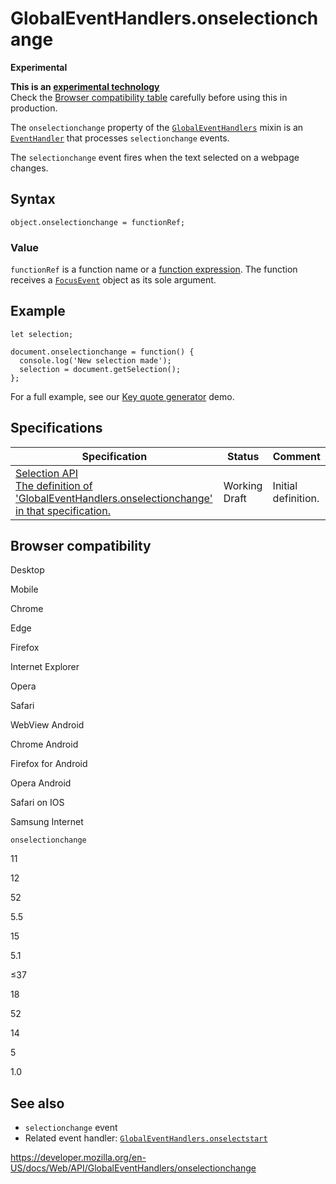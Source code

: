 GlobalEventHandlers.onselectionchange
=====================================

**Experimental**

**This is an [experimental technology](https://developer.mozilla.org/en-US/docs/MDN/Guidelines/Conventions_definitions#experimental)**  
Check the [Browser compatibility table](#browser_compatibility) carefully before using this in production.

The `onselectionchange` property of the [`GlobalEventHandlers`](../globaleventhandlers) mixin is an [`EventHandler`](https://developer.mozilla.org/en-US/docs/Web/Events/Event_handlers) that processes `selectionchange` events.

The `selectionchange` event fires when the text selected on a webpage changes.

Syntax
------

    object.onselectionchange = functionRef;

### Value

`functionRef` is a function name or a [function expression](https://developer.mozilla.org/en-US/docs/Web/JavaScript/Reference/Operators/function). The function receives a [`FocusEvent`](../focusevent) object as its sole argument.

Example
-------

    let selection;

    document.onselectionchange = function() {
      console.log('New selection made');
      selection = document.getSelection();
    };

For a full example, see our [Key quote generator](https://github.com/chrisdavidmills/selection-api-examples/#key-quote-generator-see-it-running-live) demo.

Specifications
--------------

<table><thead><tr class="header"><th>Specification</th><th>Status</th><th>Comment</th></tr></thead><tbody><tr class="odd"><td><a href="https://w3c.github.io/selection-api/#dom-globaleventhandlers-onselectionchange">Selection API<br />
<span class="small">The definition of 'GlobalEventHandlers.onselectionchange' in that specification.</span></a></td><td><span class="spec-wd">Working Draft</span></td><td>Initial definition.</td></tr></tbody></table>

Browser compatibility
---------------------

Desktop

Mobile

Chrome

Edge

Firefox

Internet Explorer

Opera

Safari

WebView Android

Chrome Android

Firefox for Android

Opera Android

Safari on IOS

Samsung Internet

`onselectionchange`

11

12

52

5.5

15

5.1

≤37

18

52

14

5

1.0

See also
--------

-   `selectionchange` event
-   Related event handler: [`GlobalEventHandlers.onselectstart`](onselectstart)

<a href="https://developer.mozilla.org/en-US/docs/Web/API/GlobalEventHandlers/onselectionchange" class="_attribution-link">https://developer.mozilla.org/en-US/docs/Web/API/GlobalEventHandlers/onselectionchange</a>
